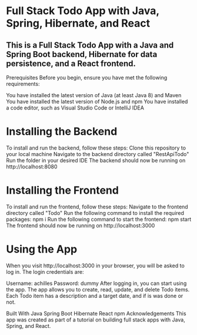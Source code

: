 # Full Stack Todo App with Java, Spring, Hibernate, and React
## This is a Full Stack Todo App with a Java and Spring Boot backend, Hibernate for data persistence, and a React frontend.

Prerequisites
Before you begin, ensure you have met the following requirements:

You have installed the latest version of Java (at least Java 8) and Maven
You have installed the latest version of Node.js and npm
You have installed a code editor, such as Visual Studio Code or IntelliJ IDEA

# Installing the Backend
To install and run the backend, follow these steps:
Clone this repository to your local machine
Navigate to the backend directory called "RestApiTodo"
Run the folder in your desired IDE
The backend should now be running on http://localhost:8080


# Installing the Frontend
To install and run the frontend, follow these steps:
Navigate to the frontend directory called "Todo"
Run the following command to install the required packages:
npm i
Run the following command to start the frontend:
npm start
The frontend should now be running on http://localhost:3000

# Using the App
When you visit http://localhost:3000 in your browser, you will be asked to log in. The login credentials are:

Username: achilles
Password: dummy
After logging in, you can start using the app. The app allows you to create, read, update, and delete Todo items. Each Todo item has a description and a target date, and if is was done or not.

Built With
Java
Spring Boot
Hibernate
React
npm
Acknowledgements
This app was created as part of a tutorial on building full stack apps with Java, Spring, and React.
